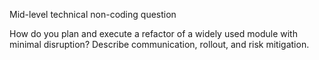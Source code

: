 Mid-level technical non-coding question

How do you plan and execute a refactor of a widely used module with minimal disruption? Describe communication, rollout, and risk mitigation.
